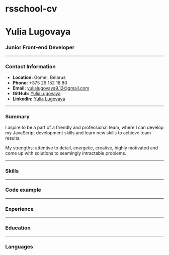 # rsschool-cv

# Yulia Lugovaya

### Junior Front-end Developer

**********

### Contact Information

* **Location:** Gomel, Belarus
* **Phone:** +375 29 152 18 80
* **Email:** yulialugovaya9.12@gmail.com
* **GitHub:** [YuliaLugovaya](https://github.com/YuliaLugovaya)
* **Linkedin:** [Yulia Lugovaya](https://www.linkedin.com/in/%D1%8E%D0%BB%D0%B8%D1%8F-%D0%BB%D1%83%D0%B3%D0%BE%D0%B2%D0%B0%D1%8F-b8ab19256/)

**********

### Summary

I aspire to be a part of a friendly and professional team, where I can develop my JavaScript development skills and learn new skills to achieve team results.

My strengths: attentive to detail, energetic, creative, highly motivated and come up with solutions to seemingly intractable problems.

**********

### Skills

**********

### Code example

**********

### Experience

**********

### Education

**********

### Languages